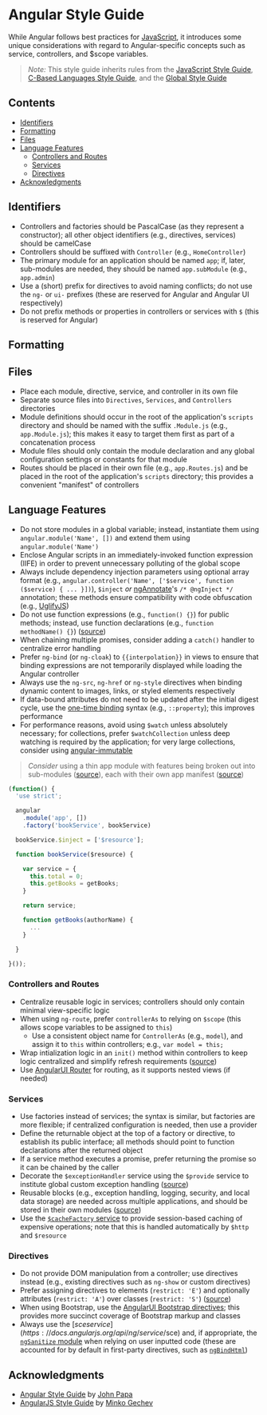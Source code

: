 # Angular Style Guide

While Angular follows best practices for [JavaScript](./Readme.md), it introduces some unique considerations with regard to Angular-specific concepts such as service, controllers, and $scope variables.

> *Note:* This style guide inherits rules from the [JavaScript Style Guide](./README.md), [C-Based Languages Style Guide](../README.md), and the [Global Style Guide](../../README.md)

## Contents
- [Identifiers](#identifiers)
- [Formatting](#formatting)
- [Files](#files)
- [Language Features](#language-features)
  - [Controllers and Routes](#controllers-and-routes)
  - [Services](#services)
  - [Directives](#directives)
- [Acknowledgments](#acknowledgments)

## Identifiers
- Controllers and factories should be PascalCase (as they represent a constructor); all other object identifiers (e.g., directives, services) should be camelCase
- Controllers should be suffixed with `Controller` (e.g., `HomeController`)
- The primary module for an application should be named `app`; if, later, sub-modules are needed, they should be named `app.subModule` (e.g., `app.admin`)
- Use a (short) prefix for directives to avoid naming conflicts; do not use the `ng-` or `ui-` prefixes (these are reserved for Angular and Angular UI respectively)
- Do not prefix methods or properties in controllers or services with `$` (this is reserved for Angular)

## Formatting

## Files
- Place each module, directive, service, and controller in its own file
- Separate source files into `Directives`, `Services`, and `Controllers` directories
- Module definitions should occur in the root of the application's `scripts` directory and should be named with the suffix `.Module.js` (e.g., `app.Module.js`); this makes it easy to target them first as part of a concatenation process
- Module files should only contain the module declaration and any global configuration settings or constants for that module
- Routes should be placed in their own file (e.g., `app.Routes.js`) and be placed in the root of the application's `scripts` directory; this provides a convenient "manifest" of controllers

## Language Features
- Do not store modules in a global variable; instead, instantiate them using `angular.module('Name', [])` and extend them using `angular.module('Name')`
- Enclose Angular scripts in an immediately-invoked function expression (IIFE) in order to prevent unnecessary polluting of the global scope
- Always include dependency injection parameters using optional array format (e.g., `angular.controller('Name', ['$service', function ($service) { ... }])`), `$inject` *or* [ngAnnotate](https://github.com/olov/ng-annotate)'s `/* @ngInject */` annotation; these methods ensure compatibility with code obfuscation (e.g., [UglifyJS](http://lisperator.net/uglifyjs/))
- Do not use function expressions (e.g., `function() {}`) for public methods; instead, use function declarations (e.g., `function methodName() {}`) ([source](https://github.com/johnpapa/angular-styleguide#style-y034))
- When chaining multiple promises, consider adding a `catch()` handler to centralize error handling
- Prefer `ng-bind` (or `ng-cloak`) to `{{interpolation}}` in views to ensure that binding expressions are not temporarily displayed while loading the Angular controller
- Always use the `ng-src`, `ng-href` or `ng-style` directives when binding dynamic content to images, links, or styled elements respectively
- If data-bound attributes do not need to be updated after the initial digest cycle, use the [one-time binding](https://docs.angularjs.org/guide/expression#one-time-binding) syntax (e.g., `::property`); this improves performance
- For performance reasons, avoid using `$watch` unless absolutely necessary; for collections, prefer `$watchCollection` unless deep watching is required by the application; for very large collections, consider using [angular-immutable](http://blog.mgechev.com/2015/03/02/immutability-in-angularjs-immutablejs/)

> *Consider* using a thin app module with features being broken out into sub-modules ([source](https://github.com/johnpapa/angular-styleguide#keep-the-app-module-thin)), each with their own app manifest ([source](https://github.com/johnpapa/angular-styleguide#module-dependencies))

```js
(function() {
  'use strict';

  angular
    .module('app', [])
    .factory('bookService', bookService)

  bookService.$inject = ['$resource'];

  function bookService($resource) {

    var service = {
      this.total = 0;
      this.getBooks = getBooks;
    }

    return service;

    function getBooks(authorName) {
      ...
    }

  }

}());
```

### Controllers and Routes
- Centralize reusable logic in services; controllers should only contain minimal view-specific logic
- When using `ng-route`, prefer `controllerAs` to relying on `$scope` (this allows scope variables to be assigned to `this`)
  - Use a consistent object name for `ControllerAs` (e.g., `model`), and assign it to `this` within controllers; e.g., `var model = this;`
- Wrap intialization logic in an `init()` method within controllers to keep logic centralized and simplify refresh requirements ([source](https://github.com/johnpapa/angular-styleguide#controller-activation-promises))
- Use [AngularUI Router](http://angular-ui.github.io/ui-router/) for routing, as it supports nested views (if needed)

### Services
- Use factories instead of services; the syntax is similar, but factories are more flexible; if centralized configuration is needed, then use a provider
- Define the returnable object at the top of a factory or directive, to establish its public interface; all methods should point to function declarations after the returned object
- If a service method executes a promise, prefer returning the promise so it can be chained by the caller
- Decorate the `$exceptionHandler` service using the `$provide` service to institute global custom exception handling ([source](https://github.com/johnpapa/angular-styleguide#decorators))
- Reusable blocks (e.g., exception handling, logging, security, and local data storage) are needed across multiple applications, and should be stored in their own modules ([source](https://github.com/johnpapa/angular-styleguide#reusable-blocks-are-modules))
- Use the [`$cacheFactory` service](https://docs.angularjs.org/api/ng/service/$cacheFactory) to provide session-based caching of expensive operations; note that this is handled automatically by `$http` and `$resource`

### Directives
- Do not provide DOM manipulation from a controller; use directives instead (e.g., existing directives such as `ng-show` or custom directives)
- Prefer assigning directives to elements (`restrict: 'E'`) and optionally attributes (`restrict: 'A'`) over classes (`restrict: 'S'`) ([source](https://github.com/johnpapa/angular-styleguide#restrict-to-elements-and-attributes))
- When using Bootstrap, use the [AngularUI Bootstrap directives](https://angular-ui.github.io/bootstrap/); this provides more succinct coverage of Bootstrap markup and classes
- Always use the [$sce service](https://docs.angularjs.org/api/ng/service/$sce) and, if appropriate, the [`ngSanitize` module](https://docs.angularjs.org/api/ngSanitize) when relying on user inputted code (these are accounted for by default in first-party directives, such as [`ngBindHtml`](https://docs.angularjs.org/api/ng/directive/ngBindHtml))

<!--
Consider using: Mocha (testing), Chai (assertions), Karma (test runner), and Sinon (stubbing), and PhantomJS ("headless browser"); see https://github.com/johnpapa/angular-styleguide#testing
-->

<!--
## Comments
- Evaluate: [ngDocs](https://github.com/angular/angular.js/wiki/Writing-AngularJS-Documentation) and [dgneni](https://github.com/angular/dgeni) for AngularJS documentation
-->

## Acknowledgments
- [Angular Style Guide](https://github.com/johnpapa/angular-styleguide) by [John Papa](https://github.com/johnpapa)
- [AngularJS Style Guide](https://github.com/mgechev/angularjs-style-guide) by [Minko Gechev](https://github.com/mgechev)
